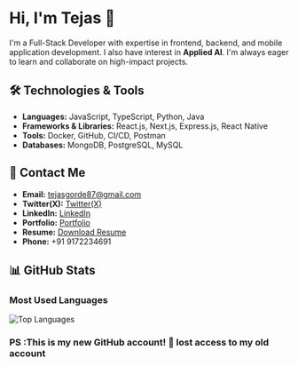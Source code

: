 # Hi, I'm Tejas 👋

I'm a Full-Stack Developer with expertise in frontend, backend, and mobile application development. I also have interest in **Applied AI**. I'm always eager to learn and collaborate on high-impact projects.

## 🛠 Technologies & Tools

- **Languages:** JavaScript, TypeScript, Python, Java
- **Frameworks & Libraries:** React.js, Next.js, Express.js, React Native
- **Tools:** Docker, GitHub, CI/CD, Postman
- **Databases:** MongoDB, PostgreSQL, MySQL

## 📩 Contact Me

- **Email:** tejasgorde87@gmail.com  
- **Twitter(X):** [Twitter(X)](https://x.com/tejas_87_)  
- **LinkedIn:** [LinkedIn](https://www.linkedin.com/in/tejas-gorde-63b464256/)  
- **Portfolio:** [Portfolio](https://portfolio-main-navy-rho.vercel.app/)  
- **Resume:** [Download Resume](https://drive.google.com/file/d/1JApETm5I7Zw_X8gW_7IJmPw4vN8wVfOV/view?usp=sharing)
- **Phone:** +91 9172234691 


## 📊 GitHub Stats

### Most Used Languages

![Top Languages](https://github-readme-stats.vercel.app/api/top-langs/?username=TejasGorde67&layout=compact&theme=dark)


### PS :This is my new GitHub account! 🚀 lost access to my old account
